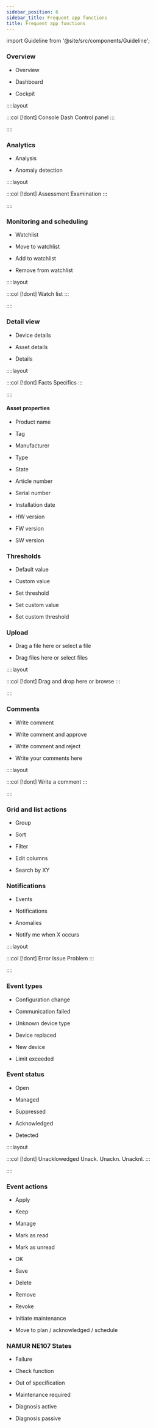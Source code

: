 ```yaml
---
sidebar_position: 6
sidebar_title: Frequent app functions
title: Frequent app functions
---
```


import Guideline from '@site/src/components/Guideline';

### Overview

- Overview

- Dashboard

- Cockpit

::::layout

:::col
[!dont]
Console
Dash
Control panel
:::

::::

### Analytics

- Analysis

- Anomaly detection

::::layout

:::col
[!dont]
Assessment
Examination
:::

::::

### Monitoring and scheduling

- Watchlist

- Move to watchlist

- Add to watchlist

- Remove from watchlist

::::layout

:::col
[!dont]
Watch list
:::

::::

### Detail view

- Device details

- Asset details

- Details

::::layout

:::col
[!dont]
Facts
Specifics
:::

::::

#### Asset properties

- Product name

- Tag

- Manufacturer

- Type

- State

- Article number

- Serial number

- Installation date

- HW version

- FW version

- SW version

### Thresholds

- Default value

- Custom value

- Set threshold

- Set custom value

- Set custom threshold

### Upload

- Drag a file here or select a file

- Drag files here or select files

::::layout

:::col
[!dont]
Drag and drop here or browse
:::

::::

### Comments

- Write comment

- Write comment and approve

- Write comment and reject

- Write your comments here

::::layout

:::col
[!dont]
Write a comment
:::

::::

### Grid and list actions

- Group

- Sort

- Filter

- Edit columns

- Search by XY

### Notifications

- Events

- Notifications

- Anomalies

- Notify me when X occurs

::::layout

:::col
[!dont]
Error
Issue
Problem
:::

::::

### Event types

- Configuration change

- Communication failed

- Unknown device type

- Device replaced

- New device

- Limit exceeded

### Event status

- Open

- Managed

- Suppressed

- Acknowledged

- Detected

::::layout

:::col
[!dont]
Unacklowedged
Unack.
Unackn.
Unacknl.
:::

::::
### Event actions

- Apply

- Keep

- Manage

- Mark as read

- Mark as unread

- OK

- Save

- Delete

- Remove

- Revoke

- Initiate maintenance

- Move to plan / acknowledged / schedule

### NAMUR NE107 States

- Failure

- Check function

- Out of specification

- Maintenance required

- Diagnosis active

- Diagnosis passive
